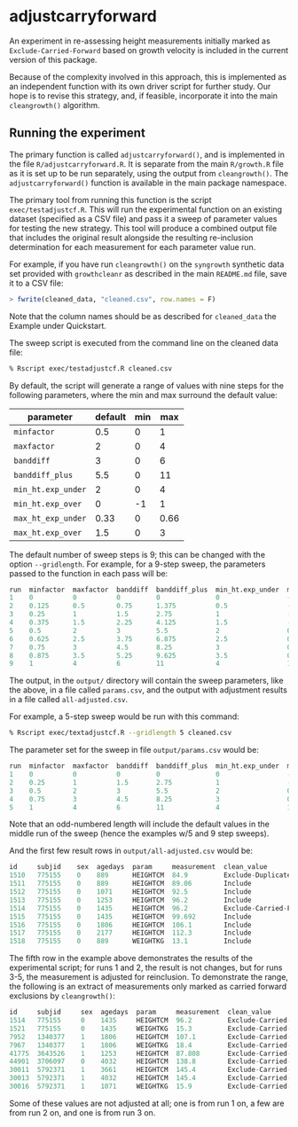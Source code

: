 # adjustcarryforward

An experiment in re-assessing height measurements initially marked as
`Exclude-Carried-Forward` based on growth velocity is included in the current version of
this package.

Because of the complexity involved in this approach, this is implemented as an
independent function with its own driver script for further study. Our hope is to revise
this strategy, and, if feasible, incorporate it into the main `cleangrowth()` algorithm.

## Running the experiment

The primary function is called `adjustcarryforward()`, and is implemented in the file
`R/adjustcarryforward.R`. It is separate from the main `R/growth.R` file as it is set up
to be run separately, using the output from `cleangrowth()`. The `adjustcarryforward()`
function is available in the main package namespace.

The primary tool from running this function is the script `exec/testadjustcf.R`. This
will run the experimental function on an existing dataset (specified as a CSV file) and
pass it a sweep of parameter values for testing the new strategy. This tool will
produce a combined output file that includes the original result alongside the resulting
re-inclusion determination for each measurement for each parameter value run.

For example, if you have run `cleangrowth()` on the `syngrowth` synthetic data set
provided with `growthcleanr` as described in the main `README.md` file, save it to a CSV
file:

```R
> fwrite(cleaned_data, "cleaned.csv", row.names = F)
```
Note that the column names should be as described for `cleaned_data` the Example 
under Quickstart.

The sweep script is executed from the command line on the cleaned data file:

```bash
% Rscript exec/testadjustcf.R cleaned.csv
```

By default, the script will generate a range of values with nine steps for the
following parameters, where the min and max surround the default value:

| parameter | default | min | max |
| - | - | - | - |
`minfactor` | 0.5 | 0 | 1
`maxfactor` | 2 | 0 | 4
`banddiff` | 3 | 0 | 6
`banddiff_plus` | 5.5 | 0 | 11
`min_ht.exp_under` | 2 | 0 | 4
`min_ht.exp_over` | 0 | -1 | 1
`max_ht_exp_under` | 0.33 | 0 | 0.66
`max_ht.exp_over` | 1.5 | 0 | 3

The default number of sweep steps is 9; this can be changed with the option
`--gridlength`. For example, for a 9-step sweep, the parameters passed to the
function in each pass will be:

```R
run  minfactor  maxfactor  banddiff  banddiff_plus  min_ht.exp_under  min_ht.exp_over  max_ht.exp_under  max_ht.exp_over
1    0          0          0         0              0                 -1               0                 0
2    0.125      0.5        0.75      1.375          0.5               -0.75            0.0825            0.375
3    0.25       1          1.5       2.75           1                 -0.5             0.165             0.75
4    0.375      1.5        2.25      4.125          1.5               -0.25            0.2475            1.125
5    0.5        2          3         5.5            2                 0                0.33              1.5
6    0.625      2.5        3.75      6.875          2.5               0.25             0.4125            1.875
7    0.75       3          4.5       8.25           3                 0.5              0.495             2.25
8    0.875      3.5        5.25      9.625          3.5               0.75             0.5775            2.625
9    1          4          6         11             4                 1                0.66              3
```

The output, in the `output/` directory will contain the sweep parameters, like
the above, in a file called `params.csv`, and the output with adjustment results
in a file called `all-adjusted.csv`.

For example, a 5-step sweep would be run with this command:

```bash
% Rscript exec/textadjustcf.R --gridlength 5 cleaned.csv
```

The parameter set for the sweep in file `output/params.csv` would be:

```R
run  minfactor  maxfactor  banddiff  banddiff_plus  min_ht.exp_under  min_ht.exp_over  max_ht.exp_under  max_ht.exp_over
1    0          0          0         0              0                 -1               0                 0
2    0.25       1          1.5       2.75           1                 -0.5             0.165             0.75
3    0.5        2          3         5.5            2                 0                0.33              1.5
4    0.75       3          4.5       8.25           3                 0.5              0.495             2.25
5    1          4          6         11             4                 1                0.66              3
```

Note that an odd-numbered length will include the default values in the middle run of the
sweep (hence the examples w/5 and 9 step sweeps).

And the first few result rows in `output/all-adjusted.csv` would be:

```R
id     subjid    sex  agedays  param     measurement  clean_value                   run-1      run-2      run-3      run-4      run-5
1510   775155    0    889      HEIGHTCM  84.9         Exclude-Duplicate          Missing    Missing    Missing    Missing    Missing
1511   775155    0    889      HEIGHTCM  89.06        Include                    No Change  No Change  No Change  No Change  No Change
1512   775155    0    1071     HEIGHTCM  92.5         Include                    No Change  No Change  No Change  No Change  No Change
1513   775155    0    1253     HEIGHTCM  96.2         Include                    No Change  No Change  No Change  No Change  No Change
1514   775155    0    1435     HEIGHTCM  96.2         Exclude-Carried-Forward    No Change  No Change  Include    Include    Include
1515   775155    0    1435     HEIGHTCM  99.692       Include                    No Change  No Change  No Change  No Change  No Change
1516   775155    0    1806     HEIGHTCM  106.1        Include                    No Change  No Change  No Change  No Change  No Change
1517   775155    0    2177     HEIGHTCM  112.3        Include                    No Change  No Change  No Change  No Change  No Change
1518   775155    0    889      WEIGHTKG  13.1         Include                    No Change  No Change  No Change  No Change  No Change
```

The fifth row in the example above demonstrates the results of the experimental script;
for runs 1 and 2, the result is not changes, but for runs 3-5, the measurement is
adjusted for reinclusion. To demonstrate the range, the following is an extract of
measurements only marked as carried forward exclusions by `cleangrowth()`:

```R
id     subjid     sex  agedays  param     measurement  clean_value                  run-1      run-2      run-3      run-4      run-5
1514   775155     0    1435     HEIGHTCM  96.2         Exclude-Carried-Forward  No Change  No Change  Include    Include    Include
1521   775155     0    1435     WEIGHTKG  15.3         Exclude-Carried-Forward  No Change  No Change  No Change  No Change  No Change
7952   1340377    1    1806     HEIGHTCM  107.1        Exclude-Carried-Forward  No Change  Include    Include    Include    Include
7967   1340377    1    1806     WEIGHTKG  18.4         Exclude-Carried-Forward  No Change  No Change  No Change  No Change  No Change
41775  3643526    1    1253     HEIGHTCM  87.808       Exclude-Carried-Forward  Include    Include    Include    Include    Include
44901  3706097    0    4032     HEIGHTCM  138.8        Exclude-Carried-Forward  No Change  Include    Include    Include    Include
30011  5792371    1    3661     HEIGHTCM  145.4        Exclude-Carried-Forward  No Change  Include    Include    Include    Include
30013  5792371    1    4032     HEIGHTCM  145.4        Exclude-Carried-Forward  No Change  No Change  No Change  No Change  No Change
30016  5792371    1    1071     WEIGHTKG  15.9         Exclude-Carried-Forward  No Change  No Change  No Change  No Change  No Change
```

Some of these values are not adjusted at all; one is from run 1 on, a few are from run 2
on, and one is from run 3 on.

